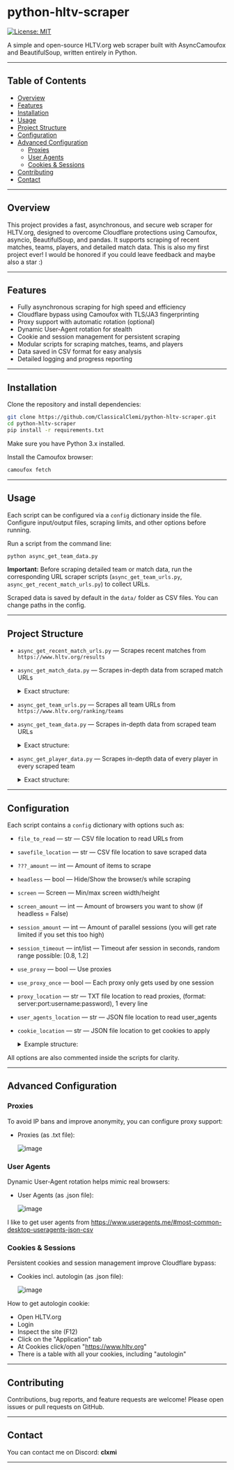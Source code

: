 # python-hltv-scraper

[![License: MIT](https://img.shields.io/badge/License-MIT-yellow.svg)](LICENSE)

A simple and open-source HLTV.org web scraper built with AsyncCamoufox and BeautifulSoup, written entirely in Python.

---

## Table of Contents

- [Overview](#overview)  
- [Features](#features)  
- [Installation](#installation)  
- [Usage](#usage)  
- [Project Structure](#project-structure)  
- [Configuration](#configuration)  
- [Advanced Configuration](#advanced-configuration)  
  - [Proxies](#proxies)  
  - [User Agents](#user-agents)  
  - [Cookies & Sessions](#cookies--sessions)  
- [Contributing](#contributing)  
- [Contact](#contact)  

---

## Overview

This project provides a fast, asynchronous, and secure web scraper for HLTV.org, designed to overcome Cloudflare protections using Camoufox, asyncio, BeautifulSoup, and pandas. It supports scraping of recent matches, teams, players, and detailed match data. This is also my first project ever! I would be honored if you could leave feedback and maybe also a star :)

---

## Features

- Fully asynchronous scraping for high speed and efficiency  
- Cloudflare bypass using Camoufox with TLS/JA3 fingerprinting  
- Proxy support with automatic rotation (optional)  
- Dynamic User-Agent rotation for stealth  
- Cookie and session management for persistent scraping  
- Modular scripts for scraping matches, teams, and players  
- Data saved in CSV format for easy analysis  
- Detailed logging and progress reporting  

---

## Installation

Clone the repository and install dependencies:

```bash
git clone https://github.com/ClassicalClemi/python-hltv-scraper.git
cd python-hltv-scraper
pip install -r requirements.txt
```

Make sure you have Python 3.x installed.

Install the Camoufox browser:

```bash
camoufox fetch
```

---

## Usage

Each script can be configured via a `config` dictionary inside the file. Configure input/output files, scraping limits, and other options before running.

Run a script from the command line:

```bash
python async_get_team_data.py
```

**Important:** Before scraping detailed team or match data, run the corresponding URL scraper scripts (`async_get_team_urls.py`, `async_get_recent_match_urls.py`) to collect URLs.

Scraped data is saved by default in the `data/` folder as CSV files. You can change paths in the config.

---

## Project Structure

- `async_get_recent_match_urls.py` — Scrapes recent matches from `https://www.hltv.org/results`
- `async_get_match_data.py` — Scrapes in-depth data from scraped match URLs
    <details> 
      <summary>Exact structure:</summary>
      
      match_info = {
                        "team_1": team_1,
                        "team_2": team_2,
                        "score_team_1": score_team_1,
                        "score_team_2": score_team_2,
                        "winner": winner,
                        "date": date,
                        "hour": hour,
                        "event": event,
                        "mode": mode,
                        "maps": maps,
                    }
      "maps": [
                    {"map": "Dust2", "picked_by": "team_1", "winner": "team_1", "score": "16-14"},
                    {"map": "Mirage", "picked_by": "team_2", "winner": "team_2", "score": "16-12"},
                    {"map": "Inferno", "picked_by": "random", "winner": "team_1", "score": "16-10"}
                ]
    </details>
- `async_get_team_urls.py` — Scrapes all team URLs from `https://www.hltv.org/ranking/teams`
- `async_get_team_data.py` — Scrapes in-depth data from scraped team URLs
      <details> 
      <summary>Exact structure:</summary>

      team_info = {
                    # "team_url": url,
                    "team_name": team_name,
                    "team_region": team_region,
                    "world_ranking": world_ranking,
                    "valve_ranking": valve_ranking,
                    "avg_player_age": average_age,
                    "current_winstreak": current_winstreak,
                    "winrate": winrate,
                    "map_winrates": map_winrates,
                    "coach_url": coach_url,
                    "player_urls": player_urls,
                }
      map_winrates = {  # only 6 best maps get scraped
                    "Ancient": get_map_winrate(soup, "Ancient"),
                    "Anubis": get_map_winrate(soup, "Anubis"),
                    "Dust2": get_map_winrate(soup, "Dust2"),
                    "Inferno": get_map_winrate(soup, "Inferno"),
                    "Mirage": get_map_winrate(soup, "Mirage"),
                    "Nuke": get_map_winrate(soup, "Nuke"),
                    "Overpass": get_map_winrate(soup, "Overpass"),
                    "Train": get_map_winrate(soup, "Train"),
                    "Vertigo": get_map_winrate(soup, "Vertigo"),
                }
    </details>
- `async_get_player_data.py` — Scrapes in-depth data of every player in every scraped team
      <details> 
      <summary>Exact structure:</summary>

      player_info = {
                    "name": name,
                    "country": country,
                    "team": team,
                    "age": age,
                    "overall": overall,
                    "opening": opening,
                    "round": rounds,
                    "weapon": weapon_kills,
                    "ct-side": {
                        "firepower": ct_firepower,
                        "entrying": ct_entrying,
                        "trading": ct_trading,
                        "opening": ct_opening,
                        "clutching": ct_clutching,
                        "sniping": ct_sniping,
                        "utility": ct_utility,
                    },
                    "t-side": {
                        "firepower": t_firepower,
                        "entrying": t_entrying,
                        "trading": t_trading,
                        "opening": t_opening,
                        "clutching": t_clutching,
                        "sniping": t_sniping,
                        "utility": t_utility,
                    },
                }
    </details>

---

## Configuration

Each script contains a `config` dictionary with options such as:

- `file_to_read` — str — CSV file location to read URLs from
- `savefile_location` — str — CSV file location to save scraped data
- `???_amount` — int — Amount of items to scrape
- `headless` — bool — Hide/Show the browser/s while scraping
- `screen` — Screen — Min/max screen width/height
- `screen_amount` — int — Amount of browsers you want to show (if headless = False)
- `session_amount` — int — Amount of parallel sessions (you will get rate limited if you set this too high)
- `session_timeout` — int/list — Timeout afer session in seconds, random range possible: [0.8, 1.2]
- `use_proxy` — bool — Use proxies
- `use_proxy_once` — bool — Each proxy only gets used by one session
- `proxy_location` — str — TXT file location to read proxies, (format: server:port:username:password), 1 every line
- `user_agents_location` — str — JSON file location to read user_agents
- `cookie_location` — str — JSON file location to get cookies to apply

  <details> 
      <summary>Example structure:</summary>
      
      config = {
            "file_to_read": "rework/data/team_urls.csv",
            "savefile_location": "rework/data/team_data.csv",
            "team_amount": 100,  # -1 = all
            "headless": True,
            "screen": Screen(max_width=1920, max_height=1080),
            "screen_amount": 1,
            "session_amount": 5,
            "session_timeout": 1,
            "use_proxy": True,
            "use_proxy_once": True,
            "proxy_location": "rework/data/proxies.txt",
            "user_agents_location": "rework/data/user_agents.json",
            "cookie_location": "rework/data/autologin_cookie.json",
        }
    </details>

All options are also commented inside the scripts for clarity.

---

## Advanced Configuration

### Proxies

To avoid IP bans and improve anonymity, you can configure proxy support:

- Proxies (as .txt file):
  
  ![image](https://github.com/user-attachments/assets/ca43d659-4272-4300-965b-2dbc26c7d0fe)

### User Agents

Dynamic User-Agent rotation helps mimic real browsers:

- User Agents (as .json file):
  
  ![image](https://github.com/user-attachments/assets/2c7c53ea-489e-4b6e-980c-b88ce12e142d)

I like to get user agents from https://www.useragents.me/#most-common-desktop-useragents-json-csv

### Cookies & Sessions

Persistent cookies and session management improve Cloudflare bypass:

- Cookies incl. autologin (as .json file):
  
  ![image](https://github.com/user-attachments/assets/953a6a4d-9bb6-46ec-b3e5-5243ddb93423)

How to get autologin cookie:
- Open HLTV.org
- Login
- Inspect the site (F12)
- Click on the "Application" tab
- At Cookies click/open "https://www.hltv.org"
- There is a table with all your cookies, including "autologin"

---

## Contributing

Contributions, bug reports, and feature requests are welcome! Please open issues or pull requests on GitHub.

---

## Contact

You can contact me on Discord: **clxmi**

---
